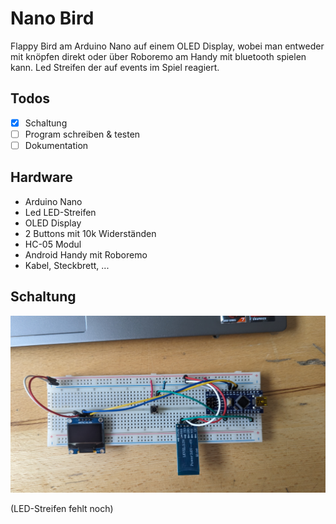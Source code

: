# Nano Bird

Flappy Bird am Arduino Nano auf einem OLED Display, wobei man entweder mit knöpfen direkt oder über Roboremo am Handy mit bluetooth spielen kann. Led Streifen der auf events im Spiel reagiert.

## Todos

- [x] Schaltung
- [ ] Program schreiben & testen
- [ ] Dokumentation

## Hardware

- Arduino Nano
- Led LED-Streifen
- OLED Display
- 2 Buttons mit 10k Widerständen
- HC-05 Modul
- Android Handy mit Roboremo
- Kabel, Steckbrett, ...

## Schaltung

![schaltung](./assets/schaltung.jpg)

(LED-Streifen fehlt noch)
